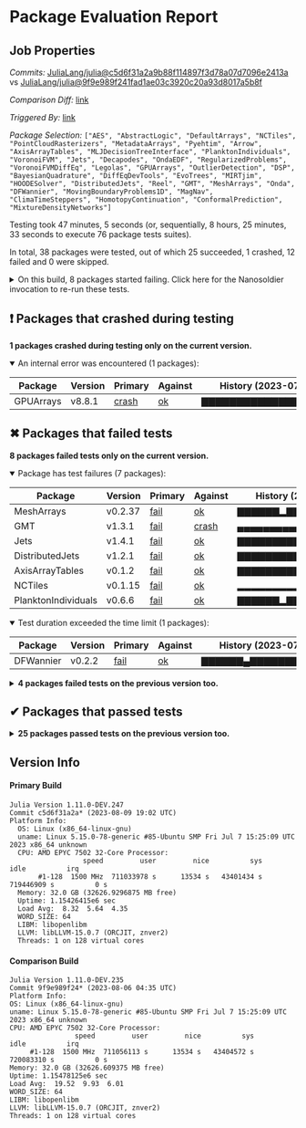 # Package Evaluation Report

## Job Properties

*Commits:* [JuliaLang/julia@c5d6f31a2a9b88f114897f3d78a07d7096e2413a](https://github.com/JuliaLang/julia/commit/c5d6f31a2a9b88f114897f3d78a07d7096e2413a) vs [JuliaLang/julia@9f9e989f241fad1ae03c3920c20a93d8017a5b8f](https://github.com/JuliaLang/julia/commit/9f9e989f241fad1ae03c3920c20a93d8017a5b8f)

*Comparison Diff:* [link](https://github.com/JuliaLang/julia/compare/9f9e989f241fad1ae03c3920c20a93d8017a5b8f...c5d6f31a2a9b88f114897f3d78a07d7096e2413a)

*Triggered By:* [link](https://github.com/JuliaLang/julia/pull/26237#issuecomment-1672207362)

*Package Selection:* `["AES", "AbstractLogic", "DefaultArrays", "NCTiles", "PointCloudRasterizers", "MetadataArrays", "Pyehtim", "Arrow", "AxisArrayTables", "MLJDecisionTreeInterface", "PlanktonIndividuals", "VoronoiFVM", "Jets", "Decapodes", "OndaEDF", "RegularizedProblems", "VoronoiFVMDiffEq", "Legolas", "GPUArrays", "OutlierDetection", "DSP", "BayesianQuadrature", "DiffEqDevTools", "EvoTrees", "MIRTjim", "HOODESolver", "DistributedJets", "Reel", "GMT", "MeshArrays", "Onda", "DFWannier", "MovingBoundaryProblems1D", "MagNav", "ClimaTimeSteppers", "HomotopyContinuation", "ConformalPrediction", "MixtureDensityNetworks"]`

Testing took 47 minutes, 5 seconds (or, sequentially, 8 hours, 25 minutes, 33 seconds to execute 76 package tests suites).

In total, 38 packages were tested, out of which 25 succeeded, 1 crashed, 12 failed and 0 were skipped.


<details><summary>On this build, 8 packages started failing. Click here for the Nanosoldier invocation to re-run these tests.</summary>
<p>

```
@nanosoldier `runtests(["Jets", "NCTiles", "MeshArrays", "DistributedJets", "DFWannier", "AxisArrayTables", "PlanktonIndividuals", "GPUArrays"])`
```

</p>
</details>


## ❗ Packages that crashed during testing

**1 packages crashed during testing only on the current version.**

<details open><summary>An internal error was encountered (1 packages):</summary>
<p>


| Package | Version | Primary | Against | History (2023-07-11 to 2023-08-09) |
| ------- | ------- | ------- | ------- | ------- |
| GPUArrays |v8.8.1 | [crash](https://s3.amazonaws.com/julialang-reports/nanosoldier/pkgeval/by_hash/c5d6f31_vs_9f9e989/GPUArrays.primary.log) | [ok](https://s3.amazonaws.com/julialang-reports/nanosoldier/pkgeval/by_hash/c5d6f31_vs_9f9e989/GPUArrays.against.log) | ▇▇▇▇▇▇▇▇▇▇▇▇▇▇▇▇▇▇▇▅▇▇▇▇▇▇▇▅▇▇ |

</p>
</details>


## ✖ Packages that failed tests

**8 packages failed tests only on the current version.**

<details open><summary>Package has test failures (7 packages):</summary>
<p>


| Package | Version | Primary | Against | History (2023-07-11 to 2023-08-09) |
| ------- | ------- | ------- | ------- | ------- |
| MeshArrays |v0.2.37 | [fail](https://s3.amazonaws.com/julialang-reports/nanosoldier/pkgeval/by_hash/c5d6f31_vs_9f9e989/MeshArrays.primary.log) | [ok](https://s3.amazonaws.com/julialang-reports/nanosoldier/pkgeval/by_hash/c5d6f31_vs_9f9e989/MeshArrays.against.log) | ▇▇▇▇▇▇▂▇▇▇▇▇▇▇▇▇▇▇▇▅▇▇▇▇▇▇▇▅▇▇ |
| GMT |v1.3.1 | [fail](https://s3.amazonaws.com/julialang-reports/nanosoldier/pkgeval/by_hash/c5d6f31_vs_9f9e989/GMT.primary.log) | [crash](https://s3.amazonaws.com/julialang-reports/nanosoldier/pkgeval/by_hash/c5d6f31_vs_9f9e989/GMT.against.log) | ▄▄▄▄▄▄▄▄▄▄▄▄▄▄▄▄▄▇▇▅▇▇▇▇▇▁▁▅▇▇ |
| Jets |v1.4.1 | [fail](https://s3.amazonaws.com/julialang-reports/nanosoldier/pkgeval/by_hash/c5d6f31_vs_9f9e989/Jets.primary.log) | [ok](https://s3.amazonaws.com/julialang-reports/nanosoldier/pkgeval/by_hash/c5d6f31_vs_9f9e989/Jets.against.log) | ▇▇▇▇▇▇▇▇▇▇▇▇▇▇▇▇▇▇▇▅▇▇▇▇▇▇▇▅▇▇ |
| DistributedJets |v1.2.1 | [fail](https://s3.amazonaws.com/julialang-reports/nanosoldier/pkgeval/by_hash/c5d6f31_vs_9f9e989/DistributedJets.primary.log) | [ok](https://s3.amazonaws.com/julialang-reports/nanosoldier/pkgeval/by_hash/c5d6f31_vs_9f9e989/DistributedJets.against.log) | ▇▇▇▇▇▇▇▇▇▇▇▇▇▇▇▇▇▇▇▅▇▇▇▇▇▇▇▅▇▇ |
| AxisArrayTables |v0.1.2 | [fail](https://s3.amazonaws.com/julialang-reports/nanosoldier/pkgeval/by_hash/c5d6f31_vs_9f9e989/AxisArrayTables.primary.log) | [ok](https://s3.amazonaws.com/julialang-reports/nanosoldier/pkgeval/by_hash/c5d6f31_vs_9f9e989/AxisArrayTables.against.log) | ▇▇▇▇▇▇▇▇▇▇▇▇▇▇▇▇▇▇▇▅▇▇▇▇▇▇▇▅▇▇ |
| NCTiles |v0.1.15 | [fail](https://s3.amazonaws.com/julialang-reports/nanosoldier/pkgeval/by_hash/c5d6f31_vs_9f9e989/NCTiles.primary.log) | [ok](https://s3.amazonaws.com/julialang-reports/nanosoldier/pkgeval/by_hash/c5d6f31_vs_9f9e989/NCTiles.against.log) | ▂▂▂▂▂▂▂▂▂▂▂▂▂▂▂▂▂▇▇▅▇▇▇▇▇▇▇▅▇▇ |
| PlanktonIndividuals |v0.6.6 | [fail](https://s3.amazonaws.com/julialang-reports/nanosoldier/pkgeval/by_hash/c5d6f31_vs_9f9e989/PlanktonIndividuals.primary.log) | [ok](https://s3.amazonaws.com/julialang-reports/nanosoldier/pkgeval/by_hash/c5d6f31_vs_9f9e989/PlanktonIndividuals.against.log) | ▇▇▇▇▇▇▂▇▇▇▇▇▇▇▇▇▇▇▇▅▇▇▇▇▇▇▇▅▇▇ |

</p>
</details>

<details open><summary>Test duration exceeded the time limit (1 packages):</summary>
<p>


| Package | Version | Primary | Against | History (2023-07-11 to 2023-08-09) |
| ------- | ------- | ------- | ------- | ------- |
| DFWannier |v0.2.2 | [fail](https://s3.amazonaws.com/julialang-reports/nanosoldier/pkgeval/by_hash/c5d6f31_vs_9f9e989/DFWannier.primary.log) | [ok](https://s3.amazonaws.com/julialang-reports/nanosoldier/pkgeval/by_hash/c5d6f31_vs_9f9e989/DFWannier.against.log) | ▇▇▇▇▇▇▄▇▇▇▇▇▇▇▇▇▇▇▇▅▇▂▇▇▇▇▇▅▇▇ |

</p>
</details>

<details><summary><strong>4 packages failed tests on the previous version too.</strong></summary>
<p>

<details open><summary>Illegal method overwrites during precompilation (1 packages):</summary>
<p>


| Package | History (2023-07-11 to 2023-08-09) |
| ------- | ------- |
| [AbstractLogic v0.10.36](https://s3.amazonaws.com/julialang-reports/nanosoldier/pkgeval/by_hash/c5d6f31_vs_9f9e989/AbstractLogic.primary.log) | ▂▂▂▁▁▁▁▁▁▂▂▂▂▂▂▂▂▂▂▅▂▂▂▂▂▂▂▅▂▂ |

</p>
</details>

<details open><summary>Package has test failures (1 packages):</summary>
<p>


| Package | History (2023-07-11 to 2023-08-09) |
| ------- | ------- |
| [DefaultArrays v1.0.1](https://s3.amazonaws.com/julialang-reports/nanosoldier/pkgeval/by_hash/c5d6f31_vs_9f9e989/DefaultArrays.primary.log) | ▂▂▂▂▂▂▂▂▂▂▂▂▂▂▂▂▂▂▂▅▂▂▂▂▂▂▂▅▂▂ |

</p>
</details>

<details open><summary>Package requires a missing binary dependency (1 packages):</summary>
<p>


| Package | History (2023-07-11 to 2023-08-09) |
| ------- | ------- |
| [Reel v1.3.2](https://s3.amazonaws.com/julialang-reports/nanosoldier/pkgeval/by_hash/c5d6f31_vs_9f9e989/Reel.primary.log) | ▇▇▇▂▇▇▇▇▇▇▇▇▇▇▇▇▇▇▇▅▂▇▂▇▇▂▇▅▇▇ |

</p>
</details>

<details open><summary>Tests became inactive (1 packages):</summary>
<p>


| Package | History (2023-07-11 to 2023-08-09) |
| ------- | ------- |
| [Pyehtim v0.1.2](https://s3.amazonaws.com/julialang-reports/nanosoldier/pkgeval/by_hash/c5d6f31_vs_9f9e989/Pyehtim.primary.log) | ▇▂▂▇▇▇▂▇▂▂▇▇▂▇▇▇▂▇▇▅▂▇▇▇▇▇▂▅▂▂ |

</p>
</details>

</p>
</details>


## ✔ Packages that passed tests

<details><summary><strong>25 packages passed tests on the previous version too.</strong></summary>
<p>

| Package | History (2023-07-11 to 2023-08-09) |
| ------- | ------- |
| [DSP v0.7.8](https://s3.amazonaws.com/julialang-reports/nanosoldier/pkgeval/by_hash/c5d6f31_vs_9f9e989/DSP.primary.log) | ▇▇▇▇▇▇▇▇▇▇▇▇▇▇▇▇▇▇▇▅▇▇▇▇▇▇▇▅▇▇ |
| [Arrow v2.6.2](https://s3.amazonaws.com/julialang-reports/nanosoldier/pkgeval/by_hash/c5d6f31_vs_9f9e989/Arrow.primary.log) | ▇▇▇▇▇▇▇▇▇▇▇▇▇▇▇▇▇▇▇▅▇▇▇▇▇▇▇▅▇▇ |
| [HomotopyContinuation v2.9.2](https://s3.amazonaws.com/julialang-reports/nanosoldier/pkgeval/by_hash/c5d6f31_vs_9f9e989/HomotopyContinuation.primary.log) | ▇▂▂▇▂▂▂▂▂▂▂▇▂▂▂▂▇▂▇▅▂▂▂▂▂▂▇▅▂▂ |
| [Legolas v0.5.14](https://s3.amazonaws.com/julialang-reports/nanosoldier/pkgeval/by_hash/c5d6f31_vs_9f9e989/Legolas.primary.log) | ▇▇▇▇▇▇▇▇▇▇▇▇▇▇▇▇▇▇▇▅▇▇▇▇▇▇▇▅▇▇ |
| [VoronoiFVM v1.13.2](https://s3.amazonaws.com/julialang-reports/nanosoldier/pkgeval/by_hash/c5d6f31_vs_9f9e989/VoronoiFVM.primary.log) | ▇▇▇▇▇▇▂▇▇▇▇▂▇▇▇▇▇▇▇▅▇▂▇▇▇▇▇▅▇▇ |
| [Onda v0.15.1](https://s3.amazonaws.com/julialang-reports/nanosoldier/pkgeval/by_hash/c5d6f31_vs_9f9e989/Onda.primary.log) | ▇▇▂▇▇▇▇▇▇▇▇▇▇▇▇▇▇▇▇▅▇▇▇▇▇▇▇▅▇▇ |
| [MLJDecisionTreeInterface v0.4.0](https://s3.amazonaws.com/julialang-reports/nanosoldier/pkgeval/by_hash/c5d6f31_vs_9f9e989/MLJDecisionTreeInterface.primary.log) | ▇▇▇▇▇▇▇▇▇▇▇▇▇▇▇▇▇▇▇▅▇▇▇▇▇▇▇▅▇▇ |
| [MetadataArrays v0.1.1](https://s3.amazonaws.com/julialang-reports/nanosoldier/pkgeval/by_hash/c5d6f31_vs_9f9e989/MetadataArrays.primary.log) | ▇▇▇▇▇▇▇▇▇▇▇▇▇▇▇▇▇▇▇▅▇▇▇▇▇▇▇▅▇▇ |
| [DiffEqDevTools v2.35.0](https://s3.amazonaws.com/julialang-reports/nanosoldier/pkgeval/by_hash/c5d6f31_vs_9f9e989/DiffEqDevTools.primary.log) | ▂▂▇▂▇▂▂▇▇▂▂▂▇▂▂▇▂▇▂▅▇▂▂▇▇▂▂▅▇▂ |
| [OutlierDetection v0.3.3](https://s3.amazonaws.com/julialang-reports/nanosoldier/pkgeval/by_hash/c5d6f31_vs_9f9e989/OutlierDetection.primary.log) | ▇▇▇▇▇▇▇▇▇▇▇▇▇▇▇▇▇▇▇▅▇▇▇▇▇▇▇▅▇▇ |
| [EvoTrees v0.15.2](https://s3.amazonaws.com/julialang-reports/nanosoldier/pkgeval/by_hash/c5d6f31_vs_9f9e989/EvoTrees.primary.log) | ▇▇▇▇▇▇▂▇▇▇▇▇▇▇▇▇▇▇▇▅▇▇▇▇▇▇▇▅▇▇ |
| [ClimaTimeSteppers v0.7.7](https://s3.amazonaws.com/julialang-reports/nanosoldier/pkgeval/by_hash/c5d6f31_vs_9f9e989/ClimaTimeSteppers.primary.log) | ▂▂▂▇▇▇▂▇▇▇▇▇▇▇▇▇▇▇▂▅▇▇▇▂▇▇▇▅▇▇ |
| [MovingBoundaryProblems1D v1.0.2](https://s3.amazonaws.com/julialang-reports/nanosoldier/pkgeval/by_hash/c5d6f31_vs_9f9e989/MovingBoundaryProblems1D.primary.log) | ▂▇▇▇▇▇▂▇▇▇▇▇▇▇▇▇▇▇▇▅▇▇▇▇▇▇▇▅▇▇ |
| [AES v0.1.2](https://s3.amazonaws.com/julialang-reports/nanosoldier/pkgeval/by_hash/c5d6f31_vs_9f9e989/AES.primary.log) | ▇▇▇▇▇▇▇▇▇▇▇▇▇▇▇▇▇▇▇▅▇▇▇▇▇▇▇▅▇▇ |
| [BayesianQuadrature v0.2.2](https://s3.amazonaws.com/julialang-reports/nanosoldier/pkgeval/by_hash/c5d6f31_vs_9f9e989/BayesianQuadrature.primary.log) | ▇▇▂▇▇▇▇▇▇▇▇▇▇▇▇▇▇▇▇▅▇▇▇▇▇▇▇▅▇▇ |
| [OndaEDF v0.12.1](https://s3.amazonaws.com/julialang-reports/nanosoldier/pkgeval/by_hash/c5d6f31_vs_9f9e989/OndaEDF.primary.log) | ▇▇▇▇▇▇▇▇▇▇▇▇▇▇▇▇▇▇▇▅▇▇▇▇▇▇▇▅▇▇ |
| [PointCloudRasterizers v0.2.5](https://s3.amazonaws.com/julialang-reports/nanosoldier/pkgeval/by_hash/c5d6f31_vs_9f9e989/PointCloudRasterizers.primary.log) | ▂▂▂▂▂▂▂▂▂▂▂▂▂▂▂▂▂▇▇▅▇▇▇▇▇▇▇▅▇▇ |
| [MIRTjim v0.23.0](https://s3.amazonaws.com/julialang-reports/nanosoldier/pkgeval/by_hash/c5d6f31_vs_9f9e989/MIRTjim.primary.log) | ▇▇▇▇▇▇▁▇▇▁▇▇▇▇▇▇▇▇▇▅▇▇▇▁▇▁▇▅▇▁ |
| [VoronoiFVMDiffEq v0.1.3](https://s3.amazonaws.com/julialang-reports/nanosoldier/pkgeval/by_hash/c5d6f31_vs_9f9e989/VoronoiFVMDiffEq.primary.log) | ▂▇▇▇▂▇▂▂▂▇▇▇▇▇▇▇▇▇▇▅▇▂▇▇▇▇▇▅▇▇ |
| [HOODESolver v0.2.6](https://s3.amazonaws.com/julialang-reports/nanosoldier/pkgeval/by_hash/c5d6f31_vs_9f9e989/HOODESolver.primary.log) | ▂▇▇▇▇▇▂▂▇▇▇▇▇▇▇▇▇▇▇▅▇▇▇▇▇▇▇▅▇▇ |
| [Decapodes v0.3.1](https://s3.amazonaws.com/julialang-reports/nanosoldier/pkgeval/by_hash/c5d6f31_vs_9f9e989/Decapodes.primary.log) | ▂▂▂▂▂▂▂▇▇▇▂▂▇▂▂▇▇▇▇▅▇▇▇▇▇▇▇▅▇▇ |
| [ConformalPrediction v0.1.8](https://s3.amazonaws.com/julialang-reports/nanosoldier/pkgeval/by_hash/c5d6f31_vs_9f9e989/ConformalPrediction.primary.log) | ▇▂▇▇▇▇▂▇▇▇▇▂▇▇▇▇▇▇▇▅▇▇▇▇▇▇▇▅▇▇ |
| [RegularizedProblems v0.1.0](https://s3.amazonaws.com/julialang-reports/nanosoldier/pkgeval/by_hash/c5d6f31_vs_9f9e989/RegularizedProblems.primary.log) | ▂▂▇▇▇▇▂▇▇▇▇▇▇▇▇▇▇▇▇▅▇▂▇▂▇▇▇▅▇▇ |
| [MagNav v1.1.1](https://s3.amazonaws.com/julialang-reports/nanosoldier/pkgeval/by_hash/c5d6f31_vs_9f9e989/MagNav.primary.log) | ▅▅▅▅▅▅▅▅▅▅▅▅▅▅▅▅▅▅▂▅▂▂▂▂▂▇▂▅▂▂ |
| [MixtureDensityNetworks v0.3.0](https://s3.amazonaws.com/julialang-reports/nanosoldier/pkgeval/by_hash/c5d6f31_vs_9f9e989/MixtureDensityNetworks.primary.log) | ▂▂▂▂▇▂▂▂▂▂▂▇▇▂▂▇▂▇▂▅▂▂▂▂▂▇▇▅▇▇ |

</p>
</details>


## Version Info

#### Primary Build

```
Julia Version 1.11.0-DEV.247
Commit c5d6f31a2a* (2023-08-09 19:02 UTC)
Platform Info:
  OS: Linux (x86_64-linux-gnu)
  uname: Linux 5.15.0-78-generic #85-Ubuntu SMP Fri Jul 7 15:25:09 UTC 2023 x86_64 unknown
  CPU: AMD EPYC 7502 32-Core Processor: 
                  speed         user         nice          sys         idle          irq
       #1-128  1500 MHz  711033978 s      13534 s   43401434 s  719446909 s          0 s
  Memory: 32.0 GB (32626.9296875 MB free)
  Uptime: 1.15426415e6 sec
  Load Avg:  8.32  5.64  4.35
  WORD_SIZE: 64
  LIBM: libopenlibm
  LLVM: libLLVM-15.0.7 (ORCJIT, znver2)
  Threads: 1 on 128 virtual cores

```

  #### Comparison Build

  ```
Julia Version 1.11.0-DEV.235
Commit 9f9e989f24* (2023-08-06 04:35 UTC)
Platform Info:
  OS: Linux (x86_64-linux-gnu)
  uname: Linux 5.15.0-78-generic #85-Ubuntu SMP Fri Jul 7 15:25:09 UTC 2023 x86_64 unknown
  CPU: AMD EPYC 7502 32-Core Processor: 
                  speed         user         nice          sys         idle          irq
       #1-128  1500 MHz  711056113 s      13534 s   43404572 s  720083310 s          0 s
  Memory: 32.0 GB (32626.609375 MB free)
  Uptime: 1.15478125e6 sec
  Load Avg:  19.52  9.93  6.01
  WORD_SIZE: 64
  LIBM: libopenlibm
  LLVM: libLLVM-15.0.7 (ORCJIT, znver2)
  Threads: 1 on 128 virtual cores

  ```
  <!-- Generated on 2023-08-10T01:00:24.413 -->

